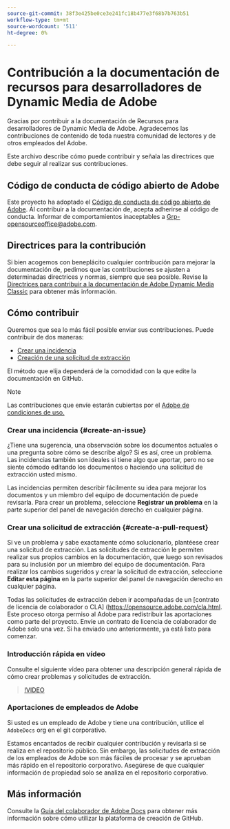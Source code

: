 ```yaml
---
source-git-commit: 38f3e425be0ce3e241fc18b477e3f68b7b763b51
workflow-type: tm+mt
source-wordcount: '511'
ht-degree: 0%

---
```

# Contribución a la documentación de recursos para desarrolladores de Dynamic Media de Adobe

Gracias por contribuir a la documentación de Recursos para desarrolladores de Dynamic Media de Adobe. Agradecemos las contribuciones de contenido de toda nuestra comunidad de lectores y de otros empleados del Adobe.

Este archivo describe cómo puede contribuir y señala las directrices que debe seguir al realizar sus contribuciones.

## Código de conducta de código abierto de Adobe

Este proyecto ha adoptado el [Código de conducta de código abierto de Adobe](code-of-conduct.md). Al contribuir a la documentación de, acepta adherirse al código de conducta. Informar de comportamientos inaceptables a [Grp-opensourceoffice@adobe.com](mailto:Grp-opensourceoffice@adobe.com).

## Directrices para la contribución

Si bien acogemos con beneplácito cualquier contribución para mejorar la documentación de, pedimos que las contribuciones se ajusten a determinadas directrices y normas, siempre que sea posible. Revise la [Directrices para contribuir a la documentación de Adobe Dynamic Media Classic](guidelines.md) para obtener más información.

## Cómo contribuir

Queremos que sea lo más fácil posible enviar sus contribuciones. Puede contribuir de dos maneras:

* [Crear una incidencia](#create-an-issue)
* [Creación de una solicitud de extracción](#create-a-pull-request)

El método que elija dependerá de la comodidad con la que edite la documentación en GitHub.

>[!NOTE]
>
>Las contribuciones que envíe estarán cubiertas por el [Adobe de condiciones de uso.](https://www.adobe.com/legal/terms.html)

### Crear una incidencia {#create-an-issue}

¿Tiene una sugerencia, una observación sobre los documentos actuales o una pregunta sobre cómo se describe algo? Si es así, cree un problema. Las incidencias también son ideales si tiene algo que aportar, pero no se siente cómodo editando los documentos o haciendo una solicitud de extracción usted mismo.

Las incidencias permiten describir fácilmente su idea para mejorar los documentos y un miembro del equipo de documentación de puede revisarla. Para crear un problema, seleccione **Registrar un problema** en la parte superior del panel de navegación derecho en cualquier página.

### Crear una solicitud de extracción {#create-a-pull-request}

Si ve un problema y sabe exactamente cómo solucionarlo, plantéese crear una solicitud de extracción. Las solicitudes de extracción le permiten realizar sus propios cambios en la documentación, que luego son revisados para su inclusión por un miembro del equipo de documentación. Para realizar los cambios sugeridos y crear la solicitud de extracción, seleccione **Editar esta página** en la parte superior del panel de navegación derecho en cualquier página.

Todas las solicitudes de extracción deben ir acompañadas de un [contrato de licencia de colaborador o CLA] (https://opensource.adobe.com/cla.html. Este proceso otorga permiso al Adobe para redistribuir las aportaciones como parte del proyecto. Envíe un contrato de licencia de colaborador de Adobe solo una vez. Si ha enviado uno anteriormente, ya está listo para comenzar.

### Introducción rápida en vídeo

Consulte el siguiente vídeo para obtener una descripción general rápida de cómo crear problemas y solicitudes de extracción.

>[!VIDEO](https://video.tv.adobe.com/v/27069)

### Aportaciones de empleados de Adobe

Si usted es un empleado de Adobe y tiene una contribución, utilice el `AdobeDocs` org en el git corporativo.

Estamos encantados de recibir cualquier contribución y revisarla si se realiza en el repositorio público. Sin embargo, las solicitudes de extracción de los empleados de Adobe son más fáciles de procesar y se aprueban más rápido en el repositorio corporativo. Asegúrese de que cualquier información de propiedad solo se analiza en el repositorio corporativo.

## Más información

Consulte la [Guía del colaborador de Adobe Docs](https://experienceleague.adobe.com/docs/contributor/contributor-guide/introduction.html) para obtener más información sobre cómo utilizar la plataforma de creación de GitHub.
